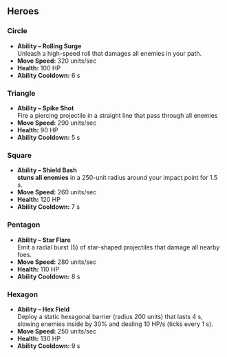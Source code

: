 ## Heroes

### Circle
- **Ability – Rolling Surge**  
  Unleash a high-speed roll that damages all enemies in your path.  
- **Move Speed:** 320 units/sec  
- **Health:** 100 HP  
- **Ability Cooldown:** 6 s  

### Triangle
- **Ability – Spike Shot**  
  Fire a piercing projectile in a straight line that pass through all enemies
- **Move Speed:** 290 units/sec  
- **Health:** 90 HP  
- **Ability Cooldown:** 5 s  

### Square
- **Ability – Shield Bash**  
  **stuns all enemies** in a 250-unit radius around your impact point for 1.5 s.  
- **Move Speed:** 260 units/sec  
- **Health:** 120 HP  
- **Ability Cooldown:** 7 s  

### Pentagon
- **Ability – Star Flare**  
  Emit a radial burst (5) of star-shaped projectiles that damage all nearby foes.  
- **Move Speed:** 280 units/sec  
- **Health:** 110 HP  
- **Ability Cooldown:** 8 s  

### Hexagon
- **Ability – Hex Field**  
  Deploy a static hexagonal barrier (radius 200 units) that lasts 4 s, slowing enemies inside by 30% and dealing 10 HP/s (ticks every 1 s).  
- **Move Speed:** 250 units/sec  
- **Health:** 130 HP  
- **Ability Cooldown:** 9 s  
